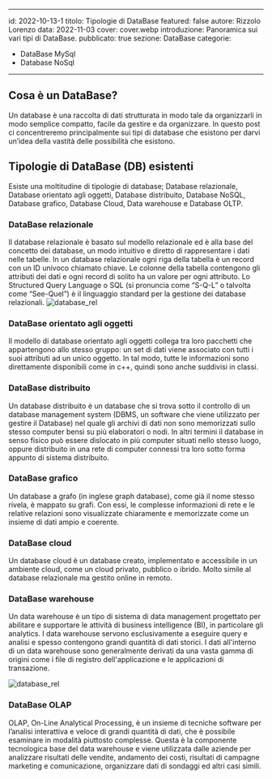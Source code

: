
---
id: 2022-10-13-1
titolo: Tipologie di DataBase
featured: false
autore: Rizzolo Lorenzo
data: 2022-11-03
cover: cover.webp
introduzione: Panoramica sui vari tipi  di DataBase.
pubblicato: true
sezione: DataBase
categorie:
  - DataBase MySql
  - Database NoSql
---


## Cosa è un DataBase?
Un database è una raccolta di dati strutturata in modo tale da organizzarli in modo semplice compatto, facile da gestire e da organizzare. In questo post ci concentreremo principalmente sui tipi di database che esistono per darvi un’idea della vastità delle possibilità che esistono.

## Tipologie di DataBase (DB) esistenti
Esiste una moltitudine di tipologie di database; Database relazionale, Database orientato agli oggetti, Database distribuito, Database NoSQL, Database grafico, Database Cloud, Data warehouse e Database OLTP.

### DataBase relazionale 
Il database relazionale è basato sul modello relazionale ed è alla base del concetto dei database, un modo intuitivo e diretto di rappresentare i dati nelle tabelle. In un database relazionale ogni riga della tabella è un record con un ID univoco chiamato chiave. Le colonne della tabella contengono gli attributi dei dati e ogni record di solito ha un valore per ogni attributo. Lo Structured Query Language o SQL (si pronuncia come “S-Q-L” o talvolta come “See-Quel”) è il linguaggio standard per la gestione dei database relazionali.
![database_rel](/img/posts/tipologie-di-database/db_relazionale.jpg)
### DataBase orientato agli oggetti
Il modello di database orientato agli oggetti collega tra loro pacchetti che appartengono allo stesso gruppo: un set di dati viene associato con tutti i suoi attributi ad un unico oggetto. In tal modo, tutte le informazioni sono direttamente disponibili come in c++, quindi sono anche suddivisi in classi.

### DataBase distribuito
Un database distribuito è un database che si trova sotto il controllo di un database management system (DBMS, un software che viene utilizzato per gestire il Database) nel quale gli archivi di dati non sono memorizzati sullo stesso computer bensì su più elaboratori o nodi. In altri termini il database in senso fisico può essere dislocato in più computer situati nello stesso luogo, oppure distribuito in una rete di computer connessi tra loro sotto forma appunto di sistema distribuito.

### DataBase grafico
Un database a grafo (in inglese graph database), come già il nome stesso rivela, è mappato su grafi. Con essi, le complesse informazioni di rete e le relative relazioni sono visualizzate chiaramente e memorizzate come un insieme di dati ampio e coerente.

### DataBase cloud
Un database cloud è un database creato, implementato e accessibile in un ambiente cloud, come un cloud privato, pubblico o ibrido. Molto simile al database relazionale ma gestito online in remoto.

### DataBase warehouse
Un data warehouse è un tipo di sistema di data management progettato per abilitare e supportare le attività di business intelligence (BI), in particolare gli analytics. I data warehouse servono esclusivamente a eseguire query e analisi e spesso contengono grandi quantità di dati storici. I dati all'interno di un data warehouse sono generalmente derivati da una vasta gamma di origini come i file di registro dell'applicazione e le applicazioni di transazione.

![database_rel](/img/posts/tipologie-di-database/DataWarehouse.png)

### DataBase OLAP
OLAP, On-Line Analytical Processing, è un insieme di tecniche software per l’analisi interattiva e veloce di grandi quantità di dati, che è possibile esaminare in modalità piuttosto complesse. Questa è la componente tecnologica base del data warehouse e viene utilizzata dalle aziende per analizzare risultati delle vendite, andamento dei costi, risultati di campagne marketing e comunicazione, organizzare dati di sondaggi ed altri casi simili.

